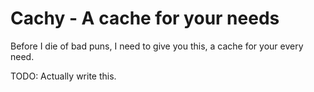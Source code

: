 # Cachy - A cache for your needs

Before I die of bad puns, I need to give you this, a cache for your every need.

TODO: Actually write this.
<!-- MAYBE: Expand domain to loading in general? -->
